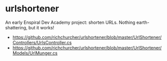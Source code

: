 # urlshortener

An early Enspiral Dev Academy project: shorten URLs. Nothing earth-shattering, but it works!

 * https://github.com/richchurcher/urlshortener/blob/master/UrlShortener/Controllers/UrlsController.cs
 * https://github.com/richchurcher/urlshortener/blob/master/UrlShortener/Models/UrlMunger.cs
